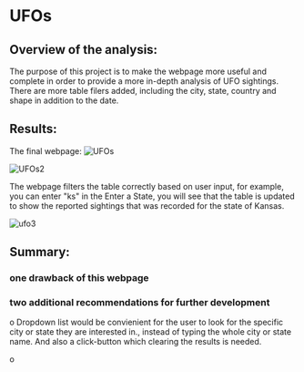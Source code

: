 # UFOs
## Overview of the analysis:

The purpose of this project is to make the webpage more useful and complete in order to provide a more in-depth analysis of UFO sightings. There are more table filers added, including the city, state, country and shape in addition to the date.   

## Results:
The final webpage:
![UFOs](https://user-images.githubusercontent.com/102264298/173682009-270ad802-bb22-4ffe-95f3-5c9ae86c30a9.png)

![UFOs2](https://user-images.githubusercontent.com/102264298/173682019-22c2ba5c-6b1d-41eb-8b1b-877ad103afe5.png)

The webpage filters the table correctly based on user input, for example, you can enter "ks" in the Enter a State, you will see that the table is updated to show the reported sightings that was recorded for the state of Kansas. 

![ufo3](https://user-images.githubusercontent.com/102264298/173682037-9cd30c50-a088-4406-88a1-df7a346ad906.png)

## Summary:

### one drawback of this webpage



### two additional recommendations for further development

o	Dropdown list would be convienient for the user to look for the specific city or state they are interested in., instead of typing the whole city or state name. And also a click-button which clearing the results is needed.       
    
o	
